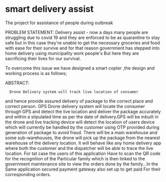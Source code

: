 # smart delivery assist
The project for assistance of people during outbreak

PROBLEM STATEMENT:
Delivery assist - now a days many people are struggling due to covid 19 
and they are enforced to be as quarantine to stay safe but in this case 
they're unable to get the necessary groceries and food with ease for their 
survive and for that reason government has stepped into home delivery using 
municipality work people's But here they are sacrificing their lives for our 
survival.

To overcome this issue we have designed a smart copter ,the
design and working process is as follows;

ABSTRACT:

      Drone Delivery system will track live location of consumer 
and hence provide assured delivery of package to the 
correct place and correct person. GPS Drone delivery system will 
locate the consumer through GPS and detect the live location and 
deliver the package accurately and within a stipulated time as 
per the date of delivery.GPS will be inbuilt in the drone and live 
tracking device will detect the location of users device which will 
currently be handled by the customer using OTP provided 
during generation of package to avoid fraud. There will be a 
main warehouse and some sub-warehouses, the drone will pick 
up the package from the nearest warehouse of the delivery 
location. It will behave like any home delivery app where both 
the customer and the dispatcher will be able to trace the 
live location. For tat case the users of this application
Have to scan the QR code for the recognition of the
Particular family which is then linked to the government 
maintenance site to view the orders done by the family...In the 
Same application secured payment gateway also set up to get paid
For their corresponding orders. 

